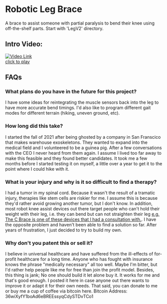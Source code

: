 # Robotic Leg Brace
A brace to assist someone with partial paralysis to bend their knee using off-the-shelf parts. Start with 'LegV2' directory.

## Intro Video:
[![Video Link](https://img.youtube.com/vi/BwBtS2pidzo/0.jpg)](https://www.youtube.com/watch?v=BwBtS2pidzo)  
[click to play](https://www.youtube.com/watch?v=BwBtS2pidzo)

## FAQs
### What plans do you have in the future for this project?
I have some ideas for reintegrating the muscle sensors back into the leg to have more accurate bend timings. I'd also like to program different gait modes for different terrain (hiking, uneven ground, etc).

### How long did this take?
I started the fall of 2021 after being ghosted by a company in San Franscico that makes warehouse exoskeletons. They wanted to expand into the medical field and I volunteered to be a guinea pig. After a few conversations with the CEO I never heard from them again. I assume I lived too far away to make this feasible and they found better candidates. It took me a few months before I started testing it on myself, a little over a year to get it to the point where I could hike with it.

### What is your injury and why is it so difficult to find a therapy?
I had a tumor in my spinal cord. Because it wasn't the result of a tramatic injury, therapies like stem cells are riskier for me. I assume this is because they'd rather avoid growing another tumor, but I don't know. In addition, most robot knee assist devices out there target people who can't hold their weight with their leg, i.e. they can bend but can not straighten their leg [e.g. The C Brace is one of these devices that I had a consultation with.](https://www.ottobock.com/en-us/c-brace). I have the opposite problem and haven't been able to find a solution so far. After years of frustration, I just decided to try to build my own.

### Why don't you patent this or sell it?
I believe in universal healthcare and have suffered from the ill-effects of for-profit healthcare for a long time. Anyone who has fought with insurance knows the phrase "medically necessary" all too well. Maybe I'm bitter, but I'd rather help people like me for free than join the profit model. Besides, this thing is jank; No one should build it let alone buy it. It works for me and that's good enough. I posted it here in case anyone out there wants to improve it or adapt it for their own needs. That said, you can donate to me or buy me a cup of coffee via bitcoin here. Bitcoin Address: 36wiXyfY1boAd6eBREEssyqCdySTDvTCo1
